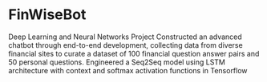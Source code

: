 # FinWiseBot
Deep Learning and Neural Networks Project
Constructed an advanced chatbot through end-to-end development, collecting data from diverse financial sites to curate a dataset of 100 financial question
answer pairs and 50 personal questions. Engineered a Seq2Seq model using LSTM architecture with context and softmax activation functions in Tensorflow
